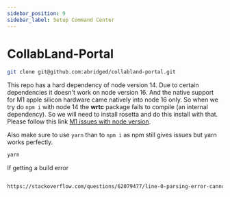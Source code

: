 ```yaml
---
sidebar_position: 9
sidebar_label: Setup Command Center
---
```


# CollabLand-Portal

```bash
git clone git@github.com:abridged/collabland-portal.git
```

This repo has a hard dependency of node version 14. Due to certain dependencies it doesn't work on node version 16. And the native support for M1 apple silicon hardware came natively into node 16 only. So when we try do `npm i` with node 14 the **wrtc** package fails to compile (an internal dependency). So we will need to install rosetta and do this install with that. Please follow this link [M1 issues with node version](https://dev.to/ibrarturi/how-to-fix-m1-mac-issue-with-installing-node-versions-30ah).

Also make sure to use `yarn` than to `npm i` as npm still gives issues but yarn works perfectly.

```bash
yarn
```

If getting a build error

```bash

https://stackoverflow.com/questions/62079477/line-0-parsing-error-cannot-read-property-map-of-undefined
```
